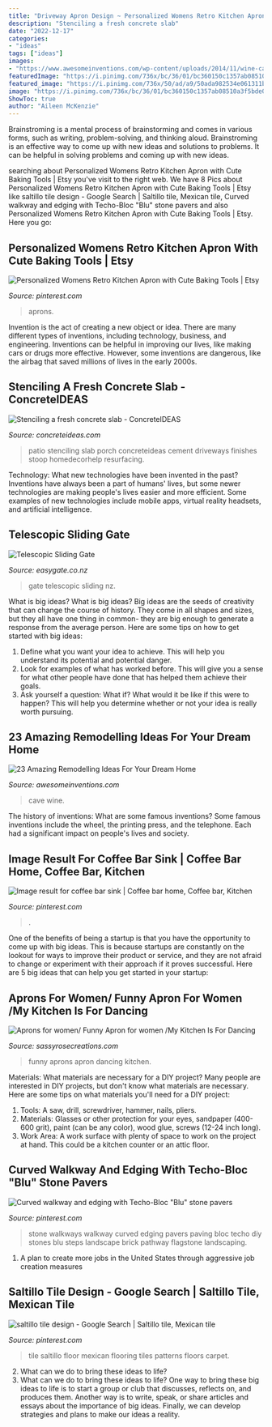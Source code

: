 ```yaml
---
title: "Driveway Apron Design ~ Personalized Womens Retro Kitchen Apron With Cute Baking Tools"
description: "Stenciling a fresh concrete slab"
date: "2022-12-17"
categories:
- "ideas"
tags: ["ideas"]
images:
- "https://www.awesomeinventions.com/wp-content/uploads/2014/11/wine-cave.jpg"
featuredImage: "https://i.pinimg.com/736x/bc/36/01/bc360150c1357ab08510a3f5bde06909--stone-walkways-paving-stones.jpg"
featured_image: "https://i.pinimg.com/736x/50/ad/a9/50ada982534e061311bfee435be497d9.jpg"
image: "https://i.pinimg.com/736x/bc/36/01/bc360150c1357ab08510a3f5bde06909--stone-walkways-paving-stones.jpg"
ShowToc: true
author: "Aileen McKenzie"
---
```



Brainstroming is a mental process of brainstorming and comes in various forms, such as writing, problem-solving, and thinking aloud. Brainstroming is an effective way to come up with new ideas and solutions to problems. It can be helpful in solving problems and coming up with new ideas.

	

		
searching about Personalized Womens Retro Kitchen Apron with Cute Baking Tools | Etsy you've visit to the right web. We have 8 Pics about Personalized Womens Retro Kitchen Apron with Cute Baking Tools | Etsy like saltillo tile design - Google Search | Saltillo tile, Mexican tile, Curved walkway and edging with Techo-Bloc &quot;Blu&quot; stone pavers and also Personalized Womens Retro Kitchen Apron with Cute Baking Tools | Etsy. Here you go:
		
    
## Personalized Womens Retro Kitchen Apron With Cute Baking Tools | Etsy

<img loading=lazy src="https://i.pinimg.com/736x/4a/2d/2a/4a2d2a154a3a49e78c709b5537ea5816.jpg" onerror="this.onerror=null;this.src='https://tse4.mm.bing.net/th?id=OIP.sZUGk06t5oWKtY3x3gLeawHaJ3&amp;pid=15.1';" alt="Personalized Womens Retro Kitchen Apron with Cute Baking Tools | Etsy">

_Source: pinterest.com_

>aprons. 

	

Invention is the act of creating a new object or idea. There are many different types of inventions, including technology, business, and engineering. Inventions can be helpful in improving our lives, like making cars or drugs more effective. However, some inventions are dangerous, like the airbag that saved millions of lives in the early 2000s.

    
## Stenciling A Fresh Concrete Slab - ConcreteIDEAS

<img loading=lazy src="https://www.concreteideas.com/wp-content/uploads/2014/02/Stencil-patterns.jpg" onerror="this.onerror=null;this.src='https://tse3.mm.bing.net/th?id=OIP.IvD_MoqGSgqiCiZnVq2_YQAAAA&amp;pid=15.1';" alt="Stenciling a fresh concrete slab - ConcreteIDEAS">

_Source: concreteideas.com_

>patio stenciling slab porch concreteideas cement driveways finishes stoop homedecorhelp resurfacing. 

	

Technology: What new technologies have been invented in the past?
Inventions have always been a part of humans' lives, but some newer technologies are making people's lives easier and more efficient. Some examples of new technologies include mobile apps, virtual reality headsets, and artificial intelligence.

    
## Telescopic Sliding Gate

<img loading=lazy src="https://cdn-asset-mel-1.airsquare.com/easygate/managed/image/product/2FA2EA4B-7E49-4B7E-8CB3009E533B9DD6-detail-small.jpg" onerror="this.onerror=null;this.src='https://tse1.mm.bing.net/th?id=OIP.yTLhgUjPbeQS56adCb2P-gHaJ4&amp;pid=15.1';" alt="Telescopic Sliding Gate">

_Source: easygate.co.nz_

>gate telescopic sliding nz. 

	

What is big ideas?
What is big ideas? Big ideas are the seeds of creativity that can change the course of history. They come in all shapes and sizes, but they all have one thing in common- they are big enough to generate a response from the average person. Here are some tips on how to get started with big ideas: 
1. Define what you want your idea to achieve. This will help you understand its potential and potential danger. 
2. Look for examples of what has worked before. This will give you a sense for what other people have done that has helped them achieve their goals. 
3. Ask yourself a question: What if? What would it be like if this were to happen? This will help you determine whether or not your idea is really worth pursuing. 

    
## 23 Amazing Remodelling Ideas For Your Dream Home

<img loading=lazy src="https://www.awesomeinventions.com/wp-content/uploads/2014/11/wine-cave.jpg" onerror="this.onerror=null;this.src='https://tse4.mm.bing.net/th?id=OIP.yam3-YpRjdYM9OpA1hWnNADLEy&amp;pid=15.1';" alt="23 Amazing Remodelling Ideas For Your Dream Home">

_Source: awesomeinventions.com_

>cave wine. 

	

The history of inventions: What are some famous inventions?
Some famous inventions include the wheel, the printing press, and the telephone. Each had a significant impact on people's lives and society.

    
## Image Result For Coffee Bar Sink | Coffee Bar Home, Coffee Bar, Kitchen

<img loading=lazy src="https://i.pinimg.com/736x/dc/fc/0b/dcfc0b970e32d7784cf8890cef0c6fba.jpg" onerror="this.onerror=null;this.src='https://tse4.mm.bing.net/th?id=OIP.eEk18EshRKDITls0DjLmHgHaLP&amp;pid=15.1';" alt="Image result for coffee bar sink | Coffee bar home, Coffee bar, Kitchen">

_Source: pinterest.com_

>. 

	

One of the benefits of being a startup is that you have the opportunity to come up with big ideas. This is because startups are constantly on the lookout for ways to improve their product or service, and they are not afraid to change or experiment with their approach if it proves successful. Here are 5 big ideas that can help you get started in your startup: 

    
## Aprons For Women/ Funny Apron For Women /My Kitchen Is For Dancing

<img loading=lazy src="https://i.etsystatic.com/14425882/r/il/f29a22/2018941021/il_fullxfull.2018941021_bgxi.jpg" onerror="this.onerror=null;this.src='https://tse2.mm.bing.net/th?id=OIP.TuS3DasIDu_lWRmAw_JCxAHaLG&amp;pid=15.1';" alt="Aprons for women/ Funny Apron for women /My Kitchen Is For Dancing">

_Source: sassyrosecreations.com_

>funny aprons apron dancing kitchen. 

	

Materials: What materials are necessary for a DIY project?
Many people are interested in DIY projects, but don't know what materials are necessary. Here are some tips on what materials you'll need for a DIY project:
1. Tools: A saw, drill, screwdriver, hammer, nails, pliers.
2. Materials: Glasses or other protection for your eyes, sandpaper (400-600 grit), paint (can be any color), wood glue, screws (12-24 inch long).
3. Work Area: A work surface with plenty of space to work on the project at hand. This could be a kitchen counter or an attic floor.

    
## Curved Walkway And Edging With Techo-Bloc &quot;Blu&quot; Stone Pavers

<img loading=lazy src="https://i.pinimg.com/736x/bc/36/01/bc360150c1357ab08510a3f5bde06909--stone-walkways-paving-stones.jpg" onerror="this.onerror=null;this.src='https://tse4.mm.bing.net/th?id=OIP.eMx9-VQJHHHKu4poooOZQQHaKO&amp;pid=15.1';" alt="Curved walkway and edging with Techo-Bloc &quot;Blu&quot; stone pavers">

_Source: pinterest.com_

>stone walkways walkway curved edging pavers paving bloc techo diy stones blu steps landscape brick pathway flagstone landscaping. 

	

1. A plan to create more jobs in the United States through aggressive job creation measures 

    
## Saltillo Tile Design - Google Search | Saltillo Tile, Mexican Tile

<img loading=lazy src="https://i.pinimg.com/736x/50/ad/a9/50ada982534e061311bfee435be497d9.jpg" onerror="this.onerror=null;this.src='https://tse4.mm.bing.net/th?id=OIP.jtu_pkMf2ayDMWXgK0lnIQHaF7&amp;pid=15.1';" alt="saltillo tile design - Google Search | Saltillo tile, Mexican tile">

_Source: pinterest.com_

>tile saltillo floor mexican flooring tiles patterns floors carpet. 

	

2. What can we do to bring these ideas to life?
2. What can we do to bring these ideas to life? 
One way to bring these big ideas to life is to start a group or club that discusses, reflects on, and produces them. Another way is to write, speak, or share articles and essays about the importance of big ideas. Finally, we can develop strategies and plans to make our ideas a reality.

